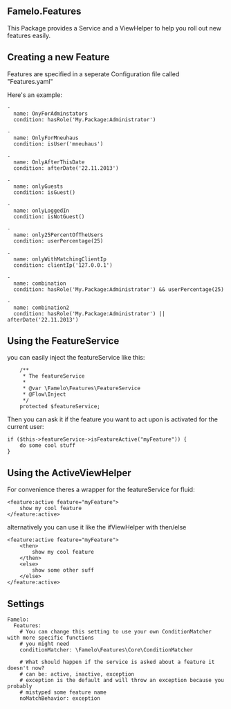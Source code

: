## Famelo.Features

This Package provides a Service and a ViewHelper to help you roll out new features
easily.

## Creating a new Feature

Features are specified in a seperate Configuration file called "Features.yaml"

Here's an example:


```
-
  name: OnyForAdminstators
  condition: hasRole('My.Package:Administrator')

-
  name: OnlyForMneuhaus
  condition: isUser('mneuhaus')

-
  name: OnlyAfterThisDate
  condition: afterDate('22.11.2013')

-
  name: onlyGuests
  condition: isGuest()

-
  name: onlyLoggedIn
  condition: isNotGuest()

-
  name: only25PercentOfTheUsers
  condition: userPercentage(25)

-
  name: onlyWithMatchingClientIp
  condition: clientIp('127.0.0.1')

-
  name: combination
  condition: hasRole('My.Package:Administrator') && userPercentage(25)

-
  name: combination2
  condition: hasRole('My.Package:Administrator') || afterDate('22.11.2013')
```

## Using the FeatureService

you can easily inject the featureService like this:

```
	/**
	 * The featureService
	 *
	 * @var \Famelo\Features\FeatureService
	 * @Flow\Inject
	 */
	protected $featureService;
```

Then you can ask it if the feature you want to act upon is activated for the current
user:

```
if ($this->featureService->isFeatureActive("myFeature")) {
	do some cool stuff
}
```

## Using the ActiveViewHelper

For convenience theres a wrapper for the featureService for fluid:

```
<feature:active feature="myFeature">
    show my cool feature
</feature:active>
```

alternatively you can use it like the ifViewHelper with then/else

```
<feature:active feature="myFeature">
	<then>
    	show my cool feature
    </then>
    <else>
    	show some other suff
    </else>
</feature:active>
```

## Settings

```
Famelo:
  Features:
    # You can change this setting to use your own ConditionMatcher with more specific functions
    # you might need
    conditionMatcher: \Famelo\Features\Core\ConditionMatcher

    # What should happen if the service is asked about a feature it doesn't now?
    # can be: active, inactive, exception
    # exception is the default and will throw an exception because you probably
    # mistyped some feature name
    noMatchBehavior: exception
```
